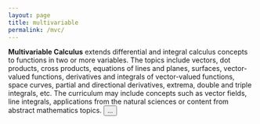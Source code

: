 ```yaml
---
layout: page
title: multivariable
permalink: /mvc/
---
```


<script src="https://www.w3schools.com/lib/w3.js"></script>

<b>Multivariable Calculus</b> extends differential and integral calculus concepts to functions in two or more variables. The topics include vectors, dot products, cross products, equations of lines and planes, surfaces, vector-valued functions, derivatives and integrals of vector-valued functions, space curves, partial and directional derivatives, extrema, double and triple integrals, etc. The curriculum may include concepts such as vector fields, line integrals, applications from the natural sciences or content from abstract mathematics topics. <button onclick="w3.toggleShow('#notes')">...</button>

<p id='notes' style='display:none;'>		
<iframe src="https://apteacher.github.io/d-ca-html/mvc.html" width="100%" height="1000" frameborder="0" marginheight="0" marginwidth="0">Loading…</iframe>
</p>

